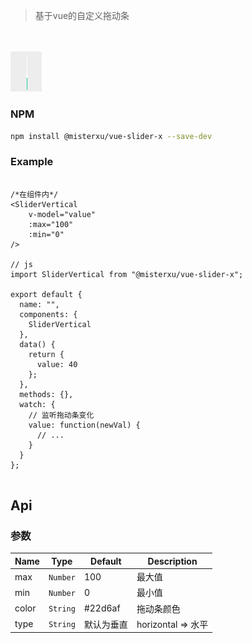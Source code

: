 > 基于vue的自定义拖动条

<br/><br/>
<img src="https://raw.githubusercontent.com/misterxu1567/img-static/master/slider.png" alt="自定义拖动条" width="50">

### NPM

``` bash
npm install @misterxu/vue-slider-x --save-dev
```
### Example

```

/*在组件内*/
<SliderVertical 
    v-model="value"
    :max="100"
    :min="0"
/>

// js
import SliderVertical from "@misterxu/vue-slider-x";

export default {
  name: "",
  components: {
    SliderVertical
  },
  data() {
    return {
      value: 40
    };
  },
  methods: {},
  watch: {
    // 监听拖动条变化
    value: function(newVal) {
      // ...
    }
  }
};


```
## Api
### 参数
| Name                 | Type      | Default      | Description                                                        |
|----------------------|-----------|--------------|------------|
| max                  | `Number`  |  100         | 最大值      |
| min                  | `Number`  |   0          | 最小值      |
| color                | `String`  |   #22d6af    | 拖动条颜色      |
| type                 | `String`  | 默认为垂直     | horizontal => 水平       |


